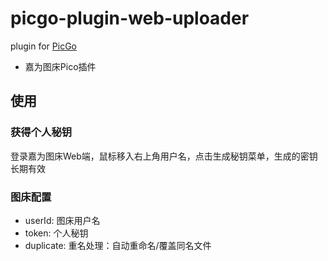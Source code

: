 # picgo-plugin-web-uploader

plugin for [PicGo](https://github.com/Molunerfinn/PicGo)

- 嘉为图床Pico插件

## 使用

### 获得个人秘钥

登录嘉为图床Web端，鼠标移入右上角用户名，点击生成秘钥菜单，生成的密钥长期有效

### 图床配置

- userId: 图床用户名
- token: 个人秘钥
- duplicate: 重名处理：自动重命名/覆盖同名文件


